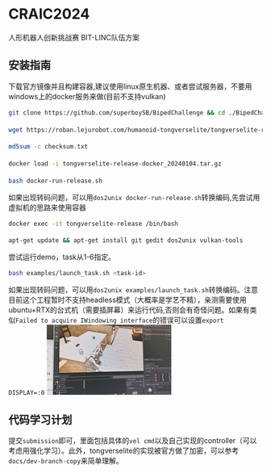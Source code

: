 # CRAIC2024
人形机器人创新挑战赛  BIT-LINC队伍方案

## 安装指南
下载官方镜像并且构建容器,建议使用linux原生机器、或者尝试服务器，不要用windows上的docker服务来做(目前不支持vulkan)
```sh
git clone https://github.com/superboySB/BipedChallenge && cd ./BipedChallenge

wget https://roban.lejurobot.com/humanoid-tongverselite/tongverselite-release-docker_20240104.tar.gz

md5sum -c checksum.txt

docker load -i tongverselite-release-docker_20240104.tar.gz

bash docker-run-release.sh
```
如果出现转码问题，可以用`dos2unix docker-run-release.sh`转换编码,先尝试用虚拟机的思路来使用容器
```sh
docker exec -it tongverselite-release /bin/bash

apt-get update && apt-get install git gedit dos2unix vulkan-tools
```
尝试运行demo，task从1-6指定。
```sh
bash examples/launch_task.sh <task-id>
```
如果出现转码问题，可以用`dos2unix examples/launch_task.sh`转换编码。注意目前这个工程暂时不支持headless模式（大概率是学艺不精），亲测需要使用ubuntu+RTX的台式机（需要插屏幕）来运行代码,否则会有奇怪问题。如果有类似`Failed to acquire IWindowing interface`的错误可以设置`export DISPLAY=:0`
![](docs\demo.gif)
## 代码学习计划
提交`submission`即可，里面包括具体的`vel cmd`以及自己实现的controller（可以考虑用强化学习）。此外，tongverselite的实现被官方做了加密，可以参考`docs/dev-branch-copy`来简单理解。

